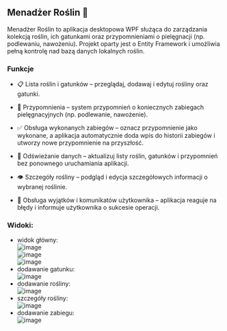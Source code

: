 ## Menadżer Roślin 🌿
Menadżer Roślin to aplikacja desktopowa WPF służąca do zarządzania kolekcją roślin, ich gatunkami oraz przypomnieniami o pielęgnacji (np. podlewaniu, nawożeniu). Projekt oparty jest o Entity Framework i umożliwia pełną kontrolę nad bazą danych lokalnych roślin.

### Funkcje  
- 📋 Lista roślin i gatunków – przeglądaj, dodawaj i edytuj rośliny oraz gatunki.

- 🔔 Przypomnienia – system przypomnień o koniecznych zabiegach pielęgnacyjnych (np. podlewanie, nawożenie).

- ✅ Obsługa wykonanych zabiegów – oznacz przypomnienie jako wykonane, a aplikacja automatycznie doda wpis do historii zabiegów i utworzy nowe przypomnienie na przyszłość.

- 🔄 Odświeżanie danych – aktualizuj listy roślin, gatunków i przypomnień bez ponownego uruchamiania aplikacji.

- 👁️ Szczegóły rośliny – podgląd i edycja szczegółowych informacji o wybranej roślinie.

- 🧪 Obsługa wyjątków i komunikatów użytkownika – aplikacja reaguje na błędy i informuje użytkownika o sukcesie operacji.

### Widoki:
- widok główny:  
![image](https://github.com/user-attachments/assets/b63f2900-b65b-4477-939d-76fbe39ad62a)  
![image](https://github.com/user-attachments/assets/1db214c4-d5fe-4deb-98a7-1fadc108255b)  
![image](https://github.com/user-attachments/assets/411ec32e-f4bf-4530-8884-6a21b5d68f51)  
- dodawanie gatunku:    
![image](https://github.com/user-attachments/assets/c35d2ce3-aed1-4618-875c-eabf4051e2e2)  
- dodawanie rośliny:  
![image](https://github.com/user-attachments/assets/d5509e44-a0ef-4ab4-9a4f-88066b725b1d)  
- szczegóły rośliny:  
![image](https://github.com/user-attachments/assets/be97de71-5171-41f1-90e1-07208e3e0ab1)  
- dodawanie zabiegu:  
![image](https://github.com/user-attachments/assets/53773d31-91ac-4270-b1f4-2c25b67d1387)  






